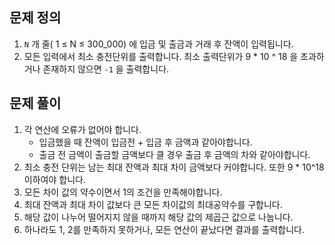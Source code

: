 ## 문제 정의

1. `N` 개 줄( 1 ≤ N ≤ 300_000) 에 입금 및 출금과 거래 후 잔액이 입력됩니다.
2. 모든 입력에서 최소 충전단위를 출력합니다. 최소 출력단위가 9 * 10 ^ 18 을 초과하거나 존재하지 않으면 `-1` 을 출력합니다.

## 문제 풀이

1. 각 연산에 오류가 없어야 합니다.
    - 입금했을 때 잔액이 입금전 + 입금 후 금액과 같아야합니다.
    - 출금 전 금액이 출금할 금액보다 클 경우 출금 후 금액의 차와 같아야합니다.
2. 최소 충전 단위는 남는 최대 잔액과 최대 차이 금액보다 커야합니다. 또한 9 * 10^18이하여야 합니다.
3. 모든 차이 값의 약수이면서 1의 조건을 만족해야합니다.
4. 최대 잔액과 최대 차이 값보다 큰 모든 차이값의 최대공약수를 구합니다.
5. 해당 값이 나누어 떨어지지 않을 때까지 해당 값의 제곱근 값으로 나눕니다.
6. 하나라도 1, 2를 만족하지 못하거나, 모든 연산이 끝났다면 결과를 출력합니다.